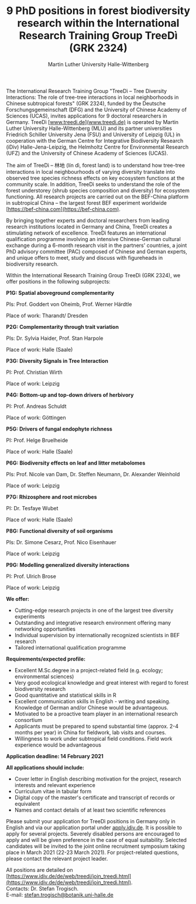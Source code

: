 ﻿---
layout: post
title: "9 PhD positions in forest biodiversity research within the International Research Training Group TreeDì (GRK 2324)"
author: Martin Luther University Halle-Wittenberg
categories: [ Article ]
image: assets/projects/job.jpg
tags: featured
---

The International Research Training Group "TreeDì – Tree Diversity Interactions: The role of tree-tree interactions in local neighborhoods in Chinese subtropical forests" (GRK 2324), funded by the Deutsche Forschungsgemeinschaft (DFG) and the University of Chinese Academy of Sciences (UCAS), invites applications for 9 doctoral researchers in Germany. TreeDì [www.treedi.de](www.treedi.de) is operated by Martin Luther University Halle-Wittenberg (MLU) and its partner universities Friedrich Schiller University Jena (FSU) and University of Leipzig (UL) in cooperation with the German Centre for Integrative Biodiversity Research (iDiv) Halle-Jena-Leipzig, the Helmholtz Centre for Environmental Research (UFZ) and the University of Chinese Academy of Sciences (UCAS).

The aim of TreeDì – 林地 (lín dì, forest land) is to understand how tree-tree interactions in local neighbourhoods of varying diversity translate into observed tree species richness effects on key ecosystem functions at the community scale. In addition, TreeDì seeks to understand the role of the forest understorey (shrub species composition and diversity) for ecosystem functioning. All research projects are carried out on the BEF-China platform in subtropical China – the largest forest BEF experiment worldwide [https://bef-china.com](https://bef-china.com).

By bringing together experts and doctoral researchers from leading research institutions located in Germany and China, TreeDì creates a stimulating network of excellence. TreeDì features an international qualification programme involving an intensive Chinese-German cultural exchange during a 6-month research visit in the partners' countries, a joint PhD advisory committee (PAC) composed of Chinese and German experts, and unique offers to meet, study and discuss with figureheads in biodiversity research.

Within the International Research Training Group TreeDì (GRK 2324), we offer positions in the following subprojects:

<strong><strong>P1G: Spatial aboveground complementarity</strong></strong>

PIs: Prof. Goddert von Oheimb, Prof. Werner Härdtle

Place of work: Tharandt/ Dresden


<strong><strong>P2G: Complementarity through trait variation</strong></strong>

PIs: Dr. Sylvia Haider, Prof. Stan Harpole

Place of work: Halle (Saale)


<strong><strong>P3G: Diversity Signals in Tree Interaction</strong></strong>

PI: Prof. Christian Wirth

Place of work: Leipzig


<strong><strong>P4G: Bottom-up and top-down drivers of herbivory</strong></strong>

PI: Prof. Andreas Schuldt

Place of work: Göttingen


<strong><strong>P5G: Drivers of fungal endophyte richness</strong></strong>

PI: Prof. Helge Bruelheide

Place of work: Halle (Saale)


<strong><strong>P6G: Biodiversity effects on leaf and litter metabolomes</strong></strong>

PIs: Prof. Nicole van Dam, Dr. Steffen Neumann, Dr. Alexander Weinhold

Place of work: Leipzig


<strong><strong>P7G: Rhizosphere and root microbes</strong></strong>

PI: Dr. Tesfaye Wubet

Place of work: Halle (Saale)


<strong><strong>P8G: Functional diversity of soil organisms</strong></strong>

PIs: Dr. Simone Cesarz, Prof. Nico Eisenhauer

Place of work: Leipzig


<strong><strong>P9G: Modelling generalized diversity interactions</strong></strong>

PI: Prof. Ulrich Brose

Place of work: Leipzig


<strong><strong>We offer:</strong></strong>

* Cutting-edge research projects in one of the largest tree diversity experiments
* Outstanding and integrative research environment offering many networking opportunities
* Individual supervision by internationally recognized scientists in BEF research
* Tailored international qualification programme

<strong><strong>Requirements/expected profile:</strong></strong>
* Excellent M.Sc.degree in a project-related field (e.g. ecology; environmental sciences)
* Very good ecological knowledge and great interest with regard to forest biodiversity research
* Good quantitative and statistical skills in R
* Excellent communication skills in English - writing and speaking. Knowledge of German and/or Chinese would be advantageous.
* Motivated to be a proactive team player in an international research consortium
* Applicants must be prepared to spend substantial time (approx. 2-4 months per year) in China for fieldwork, lab visits and courses.
* Willingness to work under subtropical field conditions. Field work experience would be advantageous

<strong><strong>Application deadline: 14 February 2021</strong></strong>

<strong><strong>All applications should include:</strong></strong>
* Cover letter in English describing motivation for the project, research interests and relevant experience
* Curriculum vitae in tabular form
* Digital copy of the master's certificate and transcript of records or equivalent
* Names and contact details of at least two scientific references

Please submit your application for TreeDì positions in Germany only in English and via our application portal under [apply.idiv.de](apply.idiv.de). It is possible to apply for several projects. Severely disabled persons are encouraged to apply and will be given preference in the case of equal suitability. Selected candidates will be invited to the joint online recruitment symposium taking place in March 2021 (22-23 March 2021). For project-related questions, please contact the relevant project leader.

All positions are detailed on [https://www.idiv.de/de/web/treedi/join_treedi.html](https://www.idiv.de/de/web/treedi/join_treedi.html). <br>
Contacts: Dr. Stefan Trogisch. <br>
E-mail: stefan.trogisch@botanik.uni-halle.de

